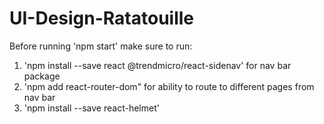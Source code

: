 # UI-Design-Ratatouille

Before running 'npm start' make sure to run:
1. 'npm install --save react @trendmicro/react-sidenav' for nav bar package
2. 'npm add react-router-dom" for ability to route to different pages from nav bar
3. 'npm install --save react-helmet'
